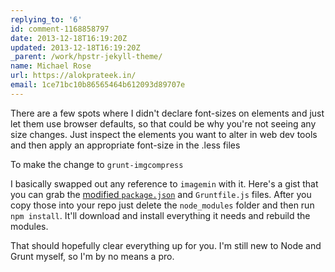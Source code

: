 ```yaml
---
replying_to: '6'
id: comment-1168858797
date: 2013-12-18T16:19:20Z
updated: 2013-12-18T16:19:20Z
_parent: /work/hpstr-jekyll-theme/
name: Michael Rose
url: https://alokprateek.in/
email: 1ce71bc10b86565464b612093d89707e
---
```


There are a few spots where I didn't declare font-sizes on elements and just let
them use browser defaults, so that could be why you're not seeing any size
changes. Just inspect the elements you want to alter in web dev tools and then
apply an appropriate font-size in the .less files

To make the change to `grunt-imgcompress`

I basically swapped out any reference to `imagemin` with it. Here's a gist that
you can grab the
[modified `package.json`](https://gist.github.com/thewhitewulfy/142618b8ed2e16850bc0)
and `Gruntfile.js` files. After you copy those into your repo just delete the
`node_modules` folder and then run `npm install`. It'll download and install
everything it needs and rebuild the modules.

That should hopefully clear everything up for you. I'm still new to Node and
Grunt myself, so I'm by no means a pro.
